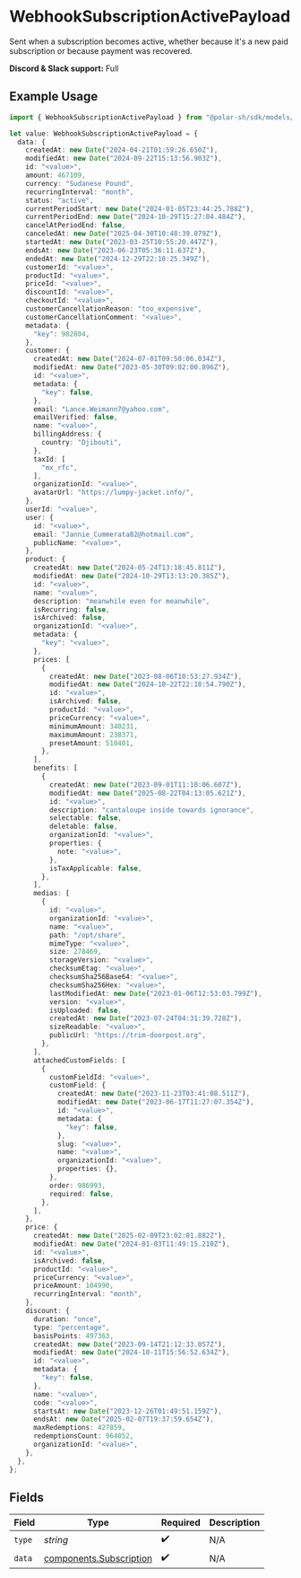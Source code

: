 # WebhookSubscriptionActivePayload

Sent when a subscription becomes active,
whether because it's a new paid subscription or because payment was recovered.

**Discord & Slack support:** Full

## Example Usage

```typescript
import { WebhookSubscriptionActivePayload } from "@polar-sh/sdk/models/components";

let value: WebhookSubscriptionActivePayload = {
  data: {
    createdAt: new Date("2024-04-21T01:59:26.650Z"),
    modifiedAt: new Date("2024-09-22T15:13:56.903Z"),
    id: "<value>",
    amount: 467109,
    currency: "Sudanese Pound",
    recurringInterval: "month",
    status: "active",
    currentPeriodStart: new Date("2024-01-05T23:44:25.788Z"),
    currentPeriodEnd: new Date("2024-10-29T15:27:04.484Z"),
    cancelAtPeriodEnd: false,
    canceledAt: new Date("2025-04-30T10:48:39.079Z"),
    startedAt: new Date("2023-03-25T10:55:20.447Z"),
    endsAt: new Date("2023-06-23T05:36:11.637Z"),
    endedAt: new Date("2024-12-29T22:18:25.349Z"),
    customerId: "<value>",
    productId: "<value>",
    priceId: "<value>",
    discountId: "<value>",
    checkoutId: "<value>",
    customerCancellationReason: "too_expensive",
    customerCancellationComment: "<value>",
    metadata: {
      "key": 982804,
    },
    customer: {
      createdAt: new Date("2024-07-01T09:50:06.034Z"),
      modifiedAt: new Date("2023-05-30T09:02:00.896Z"),
      id: "<value>",
      metadata: {
        "key": false,
      },
      email: "Lance.Weimann7@yahoo.com",
      emailVerified: false,
      name: "<value>",
      billingAddress: {
        country: "Djibouti",
      },
      taxId: [
        "mx_rfc",
      ],
      organizationId: "<value>",
      avatarUrl: "https://lumpy-jacket.info/",
    },
    userId: "<value>",
    user: {
      id: "<value>",
      email: "Jannie_Cummerata82@hotmail.com",
      publicName: "<value>",
    },
    product: {
      createdAt: new Date("2024-05-24T13:18:45.811Z"),
      modifiedAt: new Date("2024-10-29T13:13:20.385Z"),
      id: "<value>",
      name: "<value>",
      description: "meanwhile even for meanwhile",
      isRecurring: false,
      isArchived: false,
      organizationId: "<value>",
      metadata: {
        "key": "<value>",
      },
      prices: [
        {
          createdAt: new Date("2023-08-06T10:53:27.934Z"),
          modifiedAt: new Date("2024-10-22T22:18:54.790Z"),
          id: "<value>",
          isArchived: false,
          productId: "<value>",
          priceCurrency: "<value>",
          minimumAmount: 340231,
          maximumAmount: 238371,
          presetAmount: 510401,
        },
      ],
      benefits: [
        {
          createdAt: new Date("2023-09-01T11:10:06.607Z"),
          modifiedAt: new Date("2025-08-22T04:13:05.621Z"),
          id: "<value>",
          description: "cantaloupe inside towards ignorance",
          selectable: false,
          deletable: false,
          organizationId: "<value>",
          properties: {
            note: "<value>",
          },
          isTaxApplicable: false,
        },
      ],
      medias: [
        {
          id: "<value>",
          organizationId: "<value>",
          name: "<value>",
          path: "/opt/share",
          mimeType: "<value>",
          size: 278469,
          storageVersion: "<value>",
          checksumEtag: "<value>",
          checksumSha256Base64: "<value>",
          checksumSha256Hex: "<value>",
          lastModifiedAt: new Date("2023-01-06T12:53:03.799Z"),
          version: "<value>",
          isUploaded: false,
          createdAt: new Date("2023-07-24T04:31:39.728Z"),
          sizeReadable: "<value>",
          publicUrl: "https://trim-doorpost.org",
        },
      ],
      attachedCustomFields: [
        {
          customFieldId: "<value>",
          customField: {
            createdAt: new Date("2023-11-23T03:41:08.511Z"),
            modifiedAt: new Date("2023-06-17T11:27:07.354Z"),
            id: "<value>",
            metadata: {
              "key": false,
            },
            slug: "<value>",
            name: "<value>",
            organizationId: "<value>",
            properties: {},
          },
          order: 986993,
          required: false,
        },
      ],
    },
    price: {
      createdAt: new Date("2025-02-09T23:02:01.882Z"),
      modifiedAt: new Date("2024-01-03T11:49:15.210Z"),
      id: "<value>",
      isArchived: false,
      productId: "<value>",
      priceCurrency: "<value>",
      priceAmount: 104990,
      recurringInterval: "month",
    },
    discount: {
      duration: "once",
      type: "percentage",
      basisPoints: 497363,
      createdAt: new Date("2023-09-14T21:12:33.057Z"),
      modifiedAt: new Date("2024-10-11T15:56:52.634Z"),
      id: "<value>",
      metadata: {
        "key": false,
      },
      name: "<value>",
      code: "<value>",
      startsAt: new Date("2023-12-26T01:49:51.159Z"),
      endsAt: new Date("2025-02-07T19:37:59.654Z"),
      maxRedemptions: 427859,
      redemptionsCount: 964052,
      organizationId: "<value>",
    },
  },
};
```

## Fields

| Field                                                              | Type                                                               | Required                                                           | Description                                                        |
| ------------------------------------------------------------------ | ------------------------------------------------------------------ | ------------------------------------------------------------------ | ------------------------------------------------------------------ |
| `type`                                                             | *string*                                                           | :heavy_check_mark:                                                 | N/A                                                                |
| `data`                                                             | [components.Subscription](../../models/components/subscription.md) | :heavy_check_mark:                                                 | N/A                                                                |